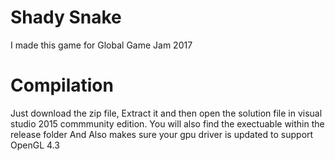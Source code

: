 # Shady Snake

I made this game for Global Game Jam 2017

# Compilation 

Just download the zip file, Extract it and then open the solution file in visual studio 2015 commmunity edition.
You will also find the exectuable within the release folder
And Also makes sure your gpu driver is updated to support OpenGL 4.3

